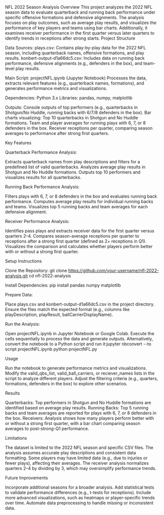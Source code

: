 NFL 2022 Season Analysis
Overview
This project analyzes the 2022 NFL season data to evaluate quarterback and running back performance under specific offensive formations and defensive alignments. The analysis focuses on play outcomes, such as average play results, and visualizes the performance of key players and teams using bar charts. Additionally, it examines receiver performance in the first quarter versus later quarters to identify trends in receptions after strong starts.
Project Structure

Data Sources:
plays.csv: Contains play-by-play data for the 2022 NFL season, including quarterback names, offensive formations, and play results.
konbert-output-d1a66dc5.csv: Includes data on running back performance, defensive alignments (e.g., defenders in the box), and team-level play results.


Main Script: projectNFL.ipynb (Jupyter Notebook)
Processes the data, extracts relevant features (e.g., quarterback names, formations), and generates performance metrics and visualizations.


Dependencies:
Python 3.x
Libraries: pandas, numpy, matplotlib


Outputs:
Console outputs of top performers (e.g., quarterbacks in Shotgun/No Huddle, running backs with 6/7/8 defenders in the box).
Bar charts visualizing:
Top 10 quarterbacks in Shotgun and No Huddle formations.
Team and player averages for running plays with 6, 7, or 8 defenders in the box.
Receiver receptions per quarter, comparing season averages to performance after strong first quarters.





Key Features

Quarterback Performance Analysis:

Extracts quarterback names from play descriptions and filters for a predefined list of valid quarterbacks.
Analyzes average play results in Shotgun and No Huddle formations.
Outputs top 10 performers and visualizes results for all quarterbacks.


Running Back Performance Analysis:

Filters plays with 6, 7, or 8 defenders in the box and evaluates running back performance.
Computes average play results for individual running backs and teams.
Visualizes top 5 running backs and team averages for each defensive alignment.


Receiver Performance Analysis:

Identifies pass plays and extracts receiver data for the first quarter versus quarters 2–4.
Compares season-average receptions per quarter to receptions after a strong first quarter (defined as 2+ receptions in Q1).
Visualizes the comparison and calculates whether players perform better with or without a strong first quarter.



Setup Instructions

Clone the Repository:
git clone https://github.com/your-username/nfl-2022-analysis.git
cd nfl-2022-analysis


Install Dependencies:
pip install pandas numpy matplotlib


Prepare Data:

Place plays.csv and konbert-output-d1a66dc5.csv in the project directory.
Ensure the files match the expected format (e.g., columns like playDescription, playResult, ballCarrierDisplayName).


Run the Analysis:

Open projectNFL.ipynb in Jupyter Notebook or Google Colab.
Execute the cells sequentially to process the data and generate outputs.
Alternatively, convert the notebook to a Python script and run it:jupyter nbconvert --to script projectNFL.ipynb
python projectNFL.py





Usage

Run the notebook to generate performance metrics and visualizations.
Modify the valid_qbs_list, valid_ball_carriers, or reciever_names lists in the script to analyze different players.
Adjust the filtering criteria (e.g., quarters, formations, defenders in the box) to explore other scenarios.

Results

Quarterbacks: Top performers in Shotgun and No Huddle formations are identified based on average play results.
Running Backs: Top 5 running backs and team averages are reported for plays with 6, 7, or 8 defenders in the box.
Receivers: Analysis shows how many players perform better with or without a strong first quarter, with a bar chart comparing season averages to post-strong-Q1 performance.

Limitations

The dataset is limited to the 2022 NFL season and specific CSV files.
The analysis assumes accurate play descriptions and consistent data formatting.
Some players may have limited data (e.g., due to injuries or fewer plays), affecting their averages.
The receiver analysis normalizes quarters 2–4 by dividing by 3, which may oversimplify performance trends.

Future Improvements

Incorporate additional seasons for a broader analysis.
Add statistical tests to validate performance differences (e.g., t-tests for receptions).
Include more advanced visualizations, such as heatmaps or player-specific trends over time.
Automate data preprocessing to handle missing or inconsistent data.

